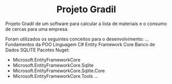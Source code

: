 <h1 align="center">Projeto Gradil</h1>
Projeto Gradil de um software para calcular a lista de materiais e o consumo de cercas para uma empresa.

Foram utilizados os seguintes conceitos para o desenvolvimento:
...
Fundamentos da POO
Linguagem C#
Entity Framework Core
Banco de Dados SQLITE
Pacotes Nuget: 
* Microsoft.EntityFrameworkCore
* Microsoft.EntityFrameworkCore.Sqlite
* Microsoft.EntityFrameworkCore.Sqlite.Core
* Microsoft.EntityFrameworkCore.Tools
...
